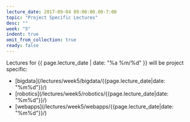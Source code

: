```yaml
---
lecture_date: 2017-09-04 09:00:00.00-7:00
topic: "Project Specific Lectures"
desc: ""
week: "5"
indent: true
omit_from_collection: true
ready: false
---
```


Lectures for {{ page.lecture_date | date: "%a %m/%d" }} will be project specific:

* [bigdata](/lectures/week5/bigdata/{{page.lecture_date|date: "%m%d"}}/)
* [robotics](/lectures/week5/robotics/{{page.lecture_date|date: "%m%d"}}/)
* [webapps](/lectures/week5/webapps/{{page.lecture_date|date: "%m%d"}}/)



